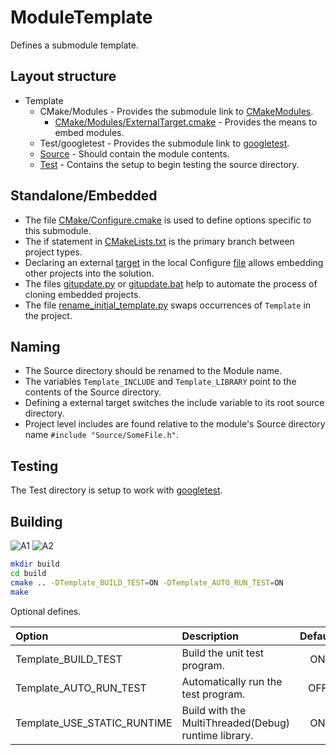 # ModuleTemplate

Defines a submodule template.

## Layout structure

+ Template
  + CMake/Modules - Provides the submodule link to [CMakeModules](https://github.com/chcly/CMakeModules).
    + [CMake/Modules/ExternalTarget.cmake](https://github.com/chcly/CMakeModules/blob/master/ExternalTarget.cmake#L69) - Provides the means to embed modules.
  + Test/googletest - Provides the submodule link to [googletest](https://github.com/chcly/googletest).
  + [Source](Source) - Should contain the module contents.
  + [Test](Test) - Contains the setup to begin testing the source directory.

## Standalone/Embedded

+ The file [CMake/Configure.cmake](CMake/Configure.cmake) is used to define options specific to this submodule.
+ The if statement in [CMakeLists.txt](https://github.com/chcly/ModuleTemplate/blob/master/CMakeLists.txt#L29) is the primary branch between project types.
+ Declaring an external [target](https://github.com/chcly/CMakeModules/blob/master/ExternalTarget.cmake#L69) in the local Configure [file](CMake/Configure.cmake) allows embedding other projects into the solution.
+ The files [gitupdate.py](gitupdate.py) or [gitupdate.bat](gitupdate.bat) help to automate the process of cloning embedded projects.
+ The file [rename_initial_template.py](CMake/rename_initial_template.py) swaps occurrences of `Template` in the project.

## Naming

+ The Source directory should be renamed to the Module name.
+ The variables `Template_INCLUDE` and `Template_LIBRARY` point to the  contents of the Source directory.
+ Defining a external target switches the include variable to its root source directory.
+ Project level includes are found relative to the module's Source directory name `#include "Source/SomeFile.h"`.

## Testing

The Test directory is setup to work with [googletest](https://github.com/google/googletest).

## Building

![A1](https://github.com/chcly/ModuleTemplate/actions/workflows/build-linux.yml/badge.svg)
![A2](https://github.com/chcly/ModuleTemplate/actions/workflows/build-windows.yml/badge.svg)

```sh
mkdir build
cd build
cmake .. -DTemplate_BUILD_TEST=ON -DTemplate_AUTO_RUN_TEST=ON
make
```

Optional defines.

| Option                      | Description                                          | Default |
|:----------------------------|:-----------------------------------------------------|:-------:|
| Template_BUILD_TEST         | Build the unit test program.                         |   ON    |
| Template_AUTO_RUN_TEST      | Automatically run the test program.                  |   OFF   |
| Template_USE_STATIC_RUNTIME | Build with the MultiThreaded(Debug) runtime library. |   ON    |
